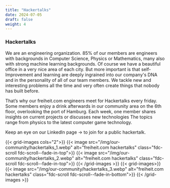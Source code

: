 ```yaml
---
title: "Hackertalks"
date: 2024-07-05
draft: false
weight: 4
---
```


### Hackertalks

We are an engineering organization. 85% of our members are engineers with backgrounds in Computer Science, Physics or Mathematics, many also with strong machine learning backgrounds.
Of course we have a beautiful office in a very nice area of each city. But more important is that self-Improvement and learning are deeply ingrained into our company's DNA and in the personality of all of our team members. We tackle new and interesting problems all the time and very often create things that nobody has built before.

That’s why our freiheit.com engineers meet for Hackertalks every friday. Some members enjoy a drink afterwards in our community area on the 6th floor, overlooking the port of Hamburg. Each week, one member shares insights on current projects or discusses new technologies
The topics range from physics to the latest computer game technology. 

Keep an eye on our LinkedIn page → to join for a public hackertalk.


{{< grid-images cols="2">}}
    {{< image src="/img/our-community/hackertalks_1.webp" alt="freiheit.com hackertalks" class="fdc-scroll fdc-scroll--fade-in-top">}}
    {{< image src="/img/our-community/hackertalks_2.webp" alt="freiheit.com hackertalks" class="fdc-scroll fdc-scroll--fade-in-top">}}
{{< /grid-images >}}
{{< grid-images>}}
    {{< image src="/img/our-community/hackertalks_3.webp" alt="freiheit.com hackertalks" class="fdc-scroll fdc-scroll--fade-in-bottom">}}
{{< /grid-images >}}
